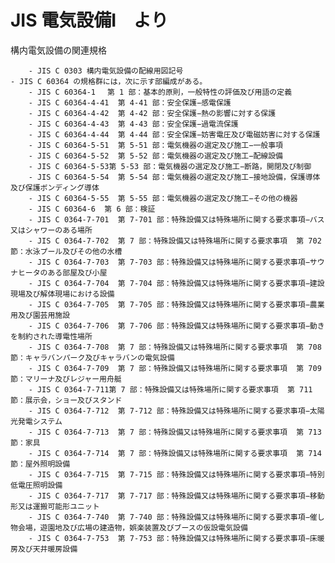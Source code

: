 # JIS 電気設備I　より  
構内電気設備の関連規格  

        - JIS C 0303 構内電気設備の配線用図記号  
    - JIS C 60364 の規格群には，次に示す部編成がある。  
        - JIS C 60364-1　 第 1 部：基本的原則，一般特性の評価及び用語の定義  
        - JIS C 60364-4-41  第 4-41 部：安全保護−感電保護  
        - JIS C 60364-4-42  第 4-42 部：安全保護−熱の影響に対する保護
        - JIS C 60364-4-43  第 4-43 部：安全保護−過電流保護
        - JIS C 60364-4-44  第 4-44 部：安全保護−妨害電圧及び電磁妨害に対する保護
        - JIS C 60364-5-51  第 5-51 部：電気機器の選定及び施工−一般事項
        - JIS C 60364-5-52  第 5-52 部：電気機器の選定及び施工−配線設備
        - JIS C 60364-5-53第 5-53 部：電気機器の選定及び施工−断路，開閉及び制御
        - JIS C 60364-5-54  第 5-54 部：電気機器の選定及び施工−接地設備，保護導体及び保護ボンディング導体
        - JIS C 60364-5-55  第 5-55 部：電気機器の選定及び施工−その他の機器
        - JIS C 60364-6  第 6 部：検証
        - JIS C 0364-7-701  第 7-701 部：特殊設備又は特殊場所に関する要求事項−バス又はシャワーのある場所
        - JIS C 0364-7-702  第 7 部：特殊設備又は特殊場所に関する要求事項  第 702 節：水泳プール及びその他の水槽
        - JIS C 0364-7-703  第 7-703 部：特殊設備又は特殊場所に関する要求事項−サウナヒータのある部屋及び小屋
        - JIS C 0364-7-704  第 7-704 部：特殊設備又は特殊場所に関する要求事項−建設現場及び解体現場における設備
        - JIS C 0364-7-705  第 7-705 部：特殊設備又は特殊場所に関する要求事項−農業用及び園芸用施設
        - JIS C 0364-7-706  第 7-706 部：特殊設備又は特殊場所に関する要求事項−動きを制約された導電性場所
        - JIS C 0364-7-708  第 7 部：特殊設備又は特殊場所に関する要求事項  第 708 節：キャラバンパーク及びキャラバンの電気設備
        - JIS C 0364-7-709  第 7 部：特殊設備又は特殊場所に関する要求事項  第 709 節：マリーナ及びレジャー用舟艇
        - JIS C 0364-7-711第 7 部：特殊設備又は特殊場所に関する要求事項  第 711 節：展示会，ショー及びスタンド
        - JIS C 0364-7-712  第 7-712 部：特殊設備又は特殊場所に関する要求事項−太陽光発電システム
        - JIS C 0364-7-713  第 7 部：特殊設備又は特殊場所に関する要求事項  第 713 節：家具
        - JIS C 0364-7-714  第 7 部：特殊設備又は特殊場所に関する要求事項  第 714 節：屋外照明設備
        - JIS C 0364-7-715  第 7-715 部：特殊設備又は特殊場所に関する要求事項−特別低電圧照明設備
        - JIS C 0364-7-717  第 7-717 部：特殊設備又は特殊場所に関する要求事項−移動形又は運搬可能形ユニット
        - JIS C 0364-7-740  第 7-740 部：特殊設備又は特殊場所に関する要求事項−催し物会場，遊園地及び広場の建造物，娯楽装置及びブースの仮設電気設備
        - JIS C 0364-7-753  第 7-753 部：特殊設備又は特殊場所に関する要求事項−床暖房及び天井暖房設備

